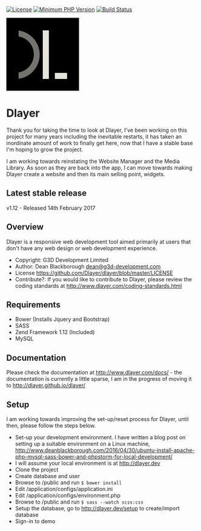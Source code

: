 [![License](https://img.shields.io/badge/license-MIT-blue.svg)](https://github.com/Dlayer/dlayer/blob/master/LICENSE)
[![Minimum PHP Version](https://img.shields.io/badge/php-%3E%3D%205.6-8892BF.svg)](https://php.net/)
[![Build Status](https://travis-ci.org/Dlayer/dlayer.svg?branch=master)](https://travis-ci.org/Dlayer/dlayer)

![Dlayer_Logo](public/images/favicon-192x192.png)

Dlayer
======

Thank you for taking the time to look at Dlayer, I've been working on this project for many years including the inevitable restarts, it has taken an inordinate amount of work to finally get here, now that I have a stable base I'm hoping to grow the project.

I am working towards reinstating the Website Manager and the Media Library. As soon as they are back into the app, I can move towards making Dlayer create a website and then its main selling point, widgets.

Latest stable release 
--------
v1.12 - Released 14th February 2017
 
Overview
--------

Dlayer is a responsive web development tool aimed primarily at users that don't have any web design or web development experience.

* Copyright: G3D Development Limited
* Author: Dean Blackborough <dean@g3d-development.com>
* License https://github.com/Dlayer/dlayer/blob/master/LICENSE
* Contribute?: If you would like to contribute to Dlayer, please review the coding standards at http://www.dlayer.com/coding-standards.html

Requirements
---------

* Bower (Installs Jquery and Bootstrap)
* SASS
* Zend Framework 1.12 (Included) 
* MySQL

Documentation 
---------

Please check the documentation at http://www.dlayer.com/docs/ - the documentation is currently a little sparse, I am in the progress of moving it to http://dlayer.github.io/dlayer/

Setup
---------

I am working towards improving the set-up/reset process for Dlayer, until then, please follow the steps below.

* Set-up your development environment. I have written a blog post on setting up a suitable environment on a Linux machine, http://www.deanblackborough.com/2016/04/30/ubuntu-install-apache-php-mysql-sass-bower-and-phpstorm-for-local-development/
* I will assume your local environment is at http://dlayer.dev
* Clone the project
* Create database and user
* Browse to /public and run ```$ bower install```
* Edit /application/configs/application.ini
* Edit /application/configs/environment.php
* Browse to /public and run ```$ sass --watch scss:css```
* Setup the database, go to http://dlayer.dev/setup to create/import database
* Sign-in to demo
